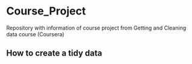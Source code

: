 # Course_Project
Repository with information of course project from Getting and Cleaning data course (Coursera)

## How to create a tidy data
